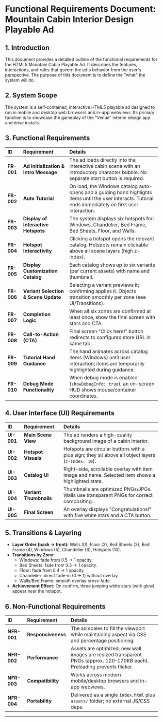# Functional Requirements Document: Mountain Cabin Interior Design Playable Ad

## 1. Introduction

This document provides a detailed outline of the functional requirements for the HTML5 Mountain Cabin Playable Ad. It describes the features, interactions, and rules that govern the ad's behavior from the user's perspective. The purpose of this document is to define the "what" the system will do.

## 2. System Scope

The system is a self-contained, interactive HTML5 playable ad designed to run in mobile and desktop web browsers and in-app webviews. Its primary function is to showcase the gameplay of the "Venue" interior design app and drive installs.

## 3. Functional Requirements

| ID | Requirement | Details |
| :------ | :--------------------------------------------------------------------------------------------------------------------------------------- | :------------------------------------------------------------------------------------------------------------------------------------------------------------------------------------------------- |
| **FR-001** | **Ad Initialization & Intro Message** | The ad loads directly into the interactive cabin scene with an introductory character bubble. No separate start button is required. |
| **FR-002** | **Auto Tutorial** | On load, the Windows catalog auto-opens and a guiding hand highlights items until the user interacts. Tutorial ends immediately on first user interaction. |
| **FR-003** | **Display of Interactive Hotspots** | The system displays six hotspots for: Windows, Chandelier, Bed Frame, Bed Sheets, Floor, and Walls. |
| **FR-004** | **Hotspot Interactivity** | Clicking a hotspot opens the relevant catalog. Hotspots remain clickable above all scene layers (high z-index). |
| **FR-005** | **Display Customization Catalog** | Each catalog shows up to six variants (per current assets) with name and thumbnail. |
| **FR-006** | **Variant Selection & Scene Update** | Selecting a variant previews it; confirming applies it. Objects transition smoothly per zone (see UI/Transitions). |
| **FR-007** | **Completion Logic** | When all six zones are confirmed at least once, show the final screen with stars and CTA. |
| **FR-008** | **Call-to-Action (CTA)** | Final screen "Click here!" button redirects to configured store URL in same tab. |
| **FR-009** | **Tutorial Hand Guidance** | The hand animates across catalog items (Windows) until user interaction; items are temporarily highlighted during guidance. |
| **FR-010** | **Debug Mode Functionality** | When debug mode is enabled (`showDebugInfo: true`), an on-screen HUD shows mouse/container coordinates. |

## 4. User Interface (UI) Requirements

| ID | Requirement | Details |
| :------ | :------------------------ | :--------------------------------------------------------------------------------------------------------- |
| **UI-001** | **Main Scene View** | The ad renders a high-quality background image of a cabin interior. |
| **UI-002** | **Hotspot Visuals** | Hotspots are circular buttons with a plus sign; they sit above all object layers (`z-index: 10`). |
| **UI-003** | **Catalog UI** | Right-side, scrollable overlay with item image and name. Selected item shows a highlighted state. |
| **UI-004** | **Variant Thumbnails** | Thumbnails are optimized PNGs/JPGs. Walls use transparent PNGs for correct compositing. |
| **UI-005** | **Final Screen** | An overlay displays "Congratulations!" with five white stars and a CTA button. |

## 5. Transitions & Layering

- **Layer Order (back → front):** Walls (0), Floor (2), Bed Sheets (3), Bed Frame (4), Windows (5), Chandelier (6), Hotspots (10).
- **Transitions by Zone:**
  - Windows: fade from 0.5 → 1 opacity.
  - Bed Sheets: fade from 0.3 → 1 opacity.
  - Floor: fade from 0.4 → 1 opacity.
  - Chandelier: direct fade-in (0 → 1) without overlay.
  - Walls/Bed Frame: smooth overlay cross-fade.
- **Achievement Effect:** On confirm, three jumping white stars (with glow) appear near the hotspot.

## 6. Non-Functional Requirements

| ID | Requirement | Details |
| :------- | :------------------ | :--------------------------------------------------------------------------------------------------------------------------------------------------------------------------- |
| **NFR-001** | **Responsiveness** | The ad scales to fill the viewport while maintaining aspect via CSS and percentage positioning. |
| **NFR-002** | **Performance** | Assets are optimized; new wall images are resized transparent PNGs (approx. 120–170KB each). Preloading prevents flicker. |
| **NFR-003** | **Compatibility** | Works across modern mobile/desktop browsers and in-app webviews. |
| **NFR-004** | **Portability** | Delivered as a single `index.html` plus `assets/` folder; no external JS/CSS deps. |

---
